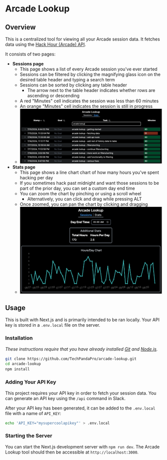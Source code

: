 # Arcade Lookup

## Overview

This is a centralized tool for viewing all your Arcade session data. It fetches data using the [Hack Hour (Arcade) API](https://github.com/hackclub/hack-hour).

It consists of two pages:

- **Sessions page**
  - This page shows a list of every Arcade session you've ever started
  - Sessions can be filtered by clicking the magnifying glass icon on the desired table header and typing a search term
  - Sessions can be sorted by clicking any table header
    - The arrow next to the table header indicates whether rows are ascending or descending
  - A red "Minutes" cell indicates the session was less than 60 minutes
  - An orange "Minutes" cell indicates the session is still in progress
  - ![Sessions page](screenshot_sessions.png)
- **Stats page**
  - This page shows a line chart chart of how many hours you've spent hacking per day
  - If you sometimes hack past midnight and want those sessions to be part of the prior day, you can set a custom day end time
  - You can zoom the chart by pinching or using a scroll wheel
    - Alternatively, you can click and drag while pressing ALT
  - Once zoomed, you can pan the chart by clicking and dragging
  - ![Stats page](screenshot_stats.png)

## Usage

This is built with Next.js and is primarily intended to be ran locally. Your API key is stored in a `.env.local` file on the server.

### Installation

_These instructions require that you have already installed [Git](https://git-scm.com/downloads) and [Node.js](https://nodejs.org/en/download/package-manager)._

```bash
git clone https://github.com/TechPandaPro/arcade-lookup.git
cd arcade-lookup
npm install
```

### Adding Your API Key

This project requires your API key in order to fetch your session data. You can generate an API key using the `/api` command in Slack.

After your API key has been generated, it can be added to the `.env.local` file with a name of `API_KEY`:

```bash
echo 'API_KEY="mysupercoolapikey"' > .env.local
```

### Starting the Server

You can start the Next.js development server with `npm run dev`. The Arcade Lookup tool should then be accessible at `http://localhost:3000`.

